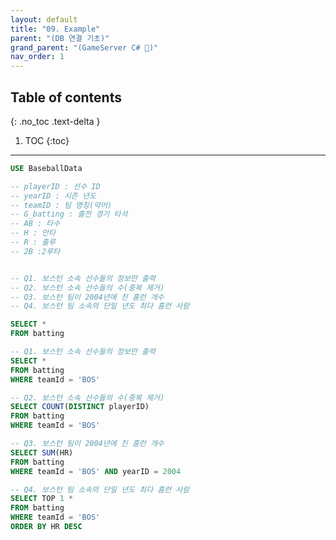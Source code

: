 ```yaml
---
layout: default
title: "09. Example"
parent: "(DB 연결 기초)"
grand_parent: "(GameServer C# 🎯)"
nav_order: 1
---
```


## Table of contents
{: .no_toc .text-delta }

1. TOC
{:toc}

---

```sql
USE BaseballData

-- playerID : 선수 ID
-- yearID : 시즌 년도
-- teamID : 팀 명칭(약어)
-- G_batting : 출전 경기 타석
-- AB : 타수
-- H : 안타
-- R : 출루
-- 2B :2루타


-- Q1. 보스턴 소속 선수들의 정보만 출력
-- Q2. 보스턴 소속 선수들의 수(중복 제거)
-- Q3. 보스턴 팀이 2004년에 친 홈런 개수
-- Q4. 보스턴 팀 소속의 단일 년도 최다 홈런 사람

SELECT *
FROM batting
```

```sql
-- Q1. 보스턴 소속 선수들의 정보만 출력
SELECT *
FROM batting
WHERE teamId = 'BOS'
```

```sql
-- Q2. 보스턴 소속 선수들의 수(중복 제거)
SELECT COUNT(DISTINCT playerID)
FROM batting
WHERE teamId = 'BOS'
```

```sql
-- Q3. 보스턴 팀이 2004년에 친 홈런 개수
SELECT SUM(HR)
FROM batting
WHERE teamId = 'BOS' AND yearID = 2004
```

```sql
-- Q4. 보스턴 팀 소속의 단일 년도 최다 홈런 사람
SELECT TOP 1 *
FROM batting
WHERE teamId = 'BOS'
ORDER BY HR DESC
```